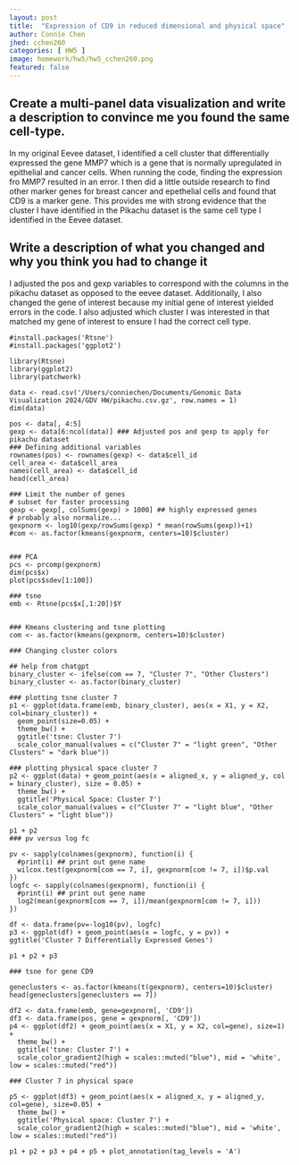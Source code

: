 ```yaml
---
layout: post
title:  "Expression of CD9 in reduced dimensional and physical space"
author: Connie Chen
jhed: cchen260
categories: [ HW5 ]
image: homework/hw5/hw5_cchen260.png
featured: false
---
```


## Create a multi-panel data visualization and write a description to convince me you found the same cell-type. 
In my original Eevee dataset, I identified a cell cluster that differentially expressed the gene MMP7 which is a gene that is normally upregulated in epithelial and cancer cells. When running the code, finding the expression fro MMP7 resulted in an error. I then did a little outside research to find other marker genes for breast cancer and epethelial cells and found that CD9 is a marker gene. This provides me with strong evidence that the cluster I have identified in the Pikachu dataset is the same cell type I identified in the Eevee dataset. 

## Write a description of what you changed and why you think you had to change it
I adjusted the pos and gexp variables to correspond with the columns in the pikachu dataset as opposed to the eevee dataset. Additionally, I also changed the gene of interest because my initial gene of interest yielded errors in the code. I also adjusted which cluster I was interested in that matched my gene of interest to ensure I had the correct cell type. 

```{r}
#install.packages('Rtsne')
#install.packages('ggplot2')

library(Rtsne)
library(ggplot2)
library(patchwork)

data <- read.csv('/Users/conniechen/Documents/Genomic Data Visualization 2024/GDV HW/pikachu.csv.gz', row.names = 1)
dim(data)

pos <- data[, 4:5]
gexp <- data[6:ncol(data)] ### Adjusted pos and gexp to apply for pikachu dataset
### Defining additional variables
rownames(pos) <- rownames(gexp) <- data$cell_id
cell_area <- data$cell_area
names(cell_area) <- data$cell_id
head(cell_area)

### Limit the number of genes
# subset for faster processing
gexp <- gexp[, colSums(gexp) > 1000] ## highly expressed genes
# probably also normalize...
gexpnorm <- log10(gexp/rowSums(gexp) * mean(rowSums(gexp))+1)
#com <- as.factor(kmeans(gexpnorm, centers=10)$cluster)


### PCA
pcs <- prcomp(gexpnorm)
dim(pcs$x)
plot(pcs$sdev[1:100])

### tsne
emb <- Rtsne(pcs$x[,1:20])$Y


### Kmeans clustering and tsne plotting
com <- as.factor(kmeans(gexpnorm, centers=10)$cluster)

### Changing cluster colors

## help from chatgpt
binary_cluster <- ifelse(com == 7, "Cluster 7", "Other Clusters")
binary_cluster <- as.factor(binary_cluster)

### plotting tsne cluster 7
p1 <- ggplot(data.frame(emb, binary_cluster), aes(x = X1, y = X2, col=binary_cluster)) + 
  geom_point(size=0.05) + 
  theme_bw() + 
  ggtitle('tsne: Cluster 7') 
  scale_color_manual(values = c("Cluster 7" = "light green", "Other Clusters" = "dark blue"))

### plotting physical space cluster 7
p2 <- ggplot(data) + geom_point(aes(x = aligned_x, y = aligned_y, col = binary_cluster), size = 0.05) + 
  theme_bw() +
  ggtitle('Physical Space: Cluster 7') 
  scale_color_manual(values = c("Cluster 7" = "light blue", "Other Clusters" = "light blue"))

p1 + p2
### pv versus log fc

pv <- sapply(colnames(gexpnorm), function(i) {
  #print(i) ## print out gene name
  wilcox.test(gexpnorm[com == 7, i], gexpnorm[com != 7, i])$p.val
})
logfc <- sapply(colnames(gexpnorm), function(i) {
  #print(i) ## print out gene name
  log2(mean(gexpnorm[com == 7, i])/mean(gexpnorm[com != 7, i]))
})

df <- data.frame(pv=-log10(pv), logfc)
p3 <- ggplot(df) + geom_point(aes(x = logfc, y = pv)) + ggtitle('Cluster 7 Differentially Expressed Genes')

p1 + p2 + p3

### tsne for gene CD9

geneclusters <- as.factor(kmeans(t(gexpnorm), centers=10)$cluster)
head(geneclusters[geneclusters == 7])

df2 <- data.frame(emb, gene=gexpnorm[, 'CD9'])
df3 <- data.frame(pos, gene = gexpnorm[, 'CD9'])
p4 <- ggplot(df2) + geom_point(aes(x = X1, y = X2, col=gene), size=1) +
  theme_bw() + 
  ggtitle('tsne: Cluster 7') +
  scale_color_gradient2(high = scales::muted("blue"), mid = 'white', low = scales::muted("red"))

### Cluster 7 in physical space 

p5 <- ggplot(df3) + geom_point(aes(x = aligned_x, y = aligned_y, col=gene), size=0.05) +
  theme_bw() +
  ggtitle('Physical space: Cluster 7') +
  scale_color_gradient2(high = scales::muted("blue"), mid = 'white', low = scales::muted("red"))

p1 + p2 + p3 + p4 + p5 + plot_annotation(tag_levels = 'A')

```
